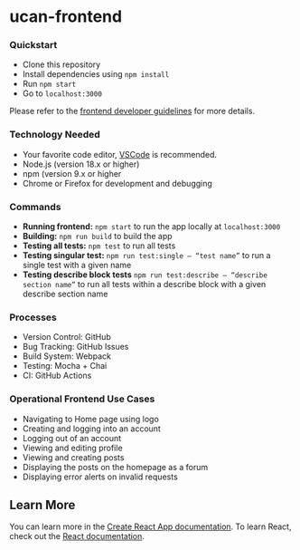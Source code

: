 # ucan-frontend

### Quickstart
- Clone this repository
- Install dependencies using `npm install`
- Run `npm start`
- Go to `localhost:3000`

Please refer to the [frontend developer guidelines](https://github.com/ucan-app/ucan-frontend/blob/main/frontend-developer-guidelines.md) for more details.

### Technology Needed
- Your favorite code editor, [VSCode](https://code.visualstudio.com/download) is recommended.
- Node.js (version 18.x or higher)
- npm (version 9.x or higher
- Chrome or Firefox for development and debugging

### Commands
- **Running frontend:** `npm start` to run the app locally at `localhost:3000`
- **Building:** `npm run build` to build the app
- **Testing all tests:** `npm test` to run all tests
- **Testing singular test:** `npm run test:single – “test name”` to run a single test with a given name
- **Testing describe block tests** `npm run test:describe – “describe section name”` to run all tests within a describe block with a given describe section name

### Processes
- Version Control: GitHub
- Bug Tracking: GitHub Issues
- Build System: Webpack
- Testing: Mocha + Chai
- CI: GitHub Actions

### Operational Frontend Use Cases
- Navigating to Home page using logo
- Creating and logging into an account
- Logging out of an account
- Viewing and editing profile
- Viewing and creating posts
- Displaying the posts on the homepage as a forum
- Displaying error alerts on invalid requests
  
## Learn More

You can learn more in the [Create React App documentation](https://facebook.github.io/create-react-app/docs/getting-started).
To learn React, check out the [React documentation](https://reactjs.org/).
